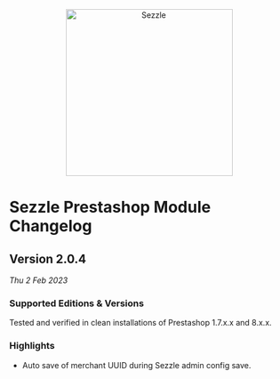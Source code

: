 <div align="center">
    <a href="https://sezzle.com">
        <img src="https://media.sezzle.com/branding/2.0/Sezzle_Logo_FullColor.svg" width="300px" alt="Sezzle" />
    </a>
</div>

# Sezzle Prestashop Module Changelog

## Version 2.0.4

_Thu 2 Feb 2023_

### Supported Editions & Versions

Tested and verified in clean installations of Prestashop 1.7.x.x and 8.x.x.

### Highlights

- Auto save of merchant UUID during Sezzle admin config save.
